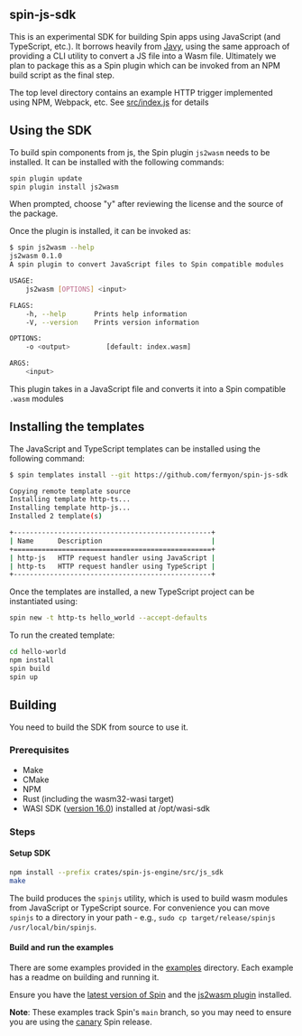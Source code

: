 ## spin-js-sdk

This is an experimental SDK for building Spin apps using JavaScript (and TypeScript, etc.).  It borrows heavily from [Javy](https://github.com/Shopify/javy), using the same approach of providing a CLI utility to convert a JS file into a Wasm file.  Ultimately we plan to package this as a Spin plugin which can be invoked from an NPM build script as the final step.

The top level directory contains an example HTTP trigger implemented using NPM, Webpack, etc.  See [src/index.js](src/index.js) for details

## Using the SDK

To build spin components from js, the Spin plugin `js2wasm` needs to be installed. It can be installed with the following commands:

```bash
spin plugin update
spin plugin install js2wasm
```

When prompted, choose "y" after reviewing the license and the source of the package.

Once the plugin is installed, it can be invoked as:

```bash
$ spin js2wasm --help
js2wasm 0.1.0
A spin plugin to convert JavaScript files to Spin compatible modules

USAGE:
    js2wasm [OPTIONS] <input>

FLAGS:
    -h, --help       Prints help information
    -V, --version    Prints version information

OPTIONS:
    -o <output>         [default: index.wasm]

ARGS:
    <input>
```

This plugin takes in a JavaScript file and converts it into a Spin compatible `.wasm` modules

## Installing the templates

The JavaScript and TypeScript templates can be installed using the following command:

```bash
$ spin templates install --git https://github.com/fermyon/spin-js-sdk

Copying remote template source
Installing template http-ts...
Installing template http-js...
Installed 2 template(s)

+-------------------------------------------------+
| Name      Description                           |
+=================================================+
| http-js   HTTP request handler using JavaScript |
| http-ts   HTTP request handler using TypeScript |
+-------------------------------------------------+
```

Once the templates are installed, a new TypeScript project can be instantiated using:

```bash
spin new -t http-ts hello_world --accept-defaults
```

To run the created template:

```bash
cd hello-world
npm install
spin build
spin up
```

## Building

You need to build the SDK from source to use it.

### Prerequisites

- Make
- CMake
- NPM
- Rust (including the wasm32-wasi target)
- WASI SDK ([version 16.0](https://github.com/WebAssembly/wasi-sdk/releases/tag/wasi-sdk-16)) installed at /opt/wasi-sdk

### Steps

#### Setup SDK
```bash
npm install --prefix crates/spin-js-engine/src/js_sdk
make
```

The build produces the `spinjs` utility, which is used to build wasm modules from JavaScript or TypeScript source. For convenience you can move `spinjs` to a directory in your path - e.g., `sudo cp target/release/spinjs /usr/local/bin/spinjs`.

#### Build and run the examples

There are some examples provided in the [examples](./examples/) directory. Each example has a readme on building and running it.

Ensure you have the [latest version of Spin](https://developer.fermyon.com/spin/install) and the [js2wasm plugin](#using-the-sdk) installed.

__Note__: These examples track Spin's `main` branch, so you may need to ensure you are using the [canary](https://github.com/fermyon/spin/releases/tag/canary) Spin release.
